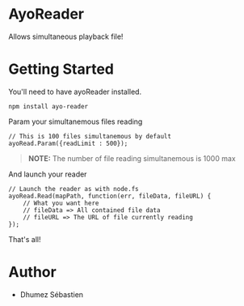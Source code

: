 # AyoReader
Allows simultaneous playback file!

# Getting Started

You'll need to have ayoReader installed.
```
npm install ayo-reader
```

Param your simultanemous files reading
```
// This is 100 files simultanemous by default
ayoRead.Param({readLimit : 500});
```

> **NOTE:** The number of file reading simultanemous is 1000 max

And launch your reader

```
// Launch the reader as with node.fs
ayoRead.Read(mapPath, function(err, fileData, fileURL) {
    // What you want here
    // fileData => All contained file data
    // fileURL => The URL of file currently reading
});
```

That's all!

# Author
* Dhumez Sébastien
